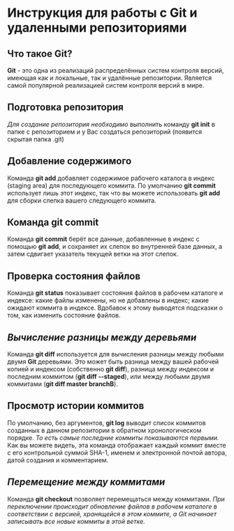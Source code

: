 # Инструкция для работы с Git и удаленными репозиториями 

## Что такое Git?

**Git** - это одна из реализаций распределённых систем контроля версий, имеющая как и локальные, так и удалённые репозитории. Является самой популярной реализацией систем контроля версий в мире.

## Подготовка репозитория

*Для создание репозитория необходимо* выполнить команду **git init** в папке с репозиторием и у Вас создаться репозиторий (появится скрытая папка .git)

## Добавление содержимого

Команда **git add** добавляет содержимое рабочего каталога в индекс (staging area) для последующего коммита. По умолчанию **git commit** использует лишь этот индекс, так что вы можете использовать **git add** для сборки слепка вашего следующего коммита.

## Команда git commit

Команда **git commit** берёт все данные, добавленные в индекс с помощью **git add**, и сохраняет их слепок во внутренней базе данных, а затем сдвигает указатель текущей ветки на этот слепок.

## Проверка состояния файлов

Команда **git status** показывает состояния файлов в рабочем каталоге и индексе: какие файлы изменены, но не добавлены в индекс; какие ожидают коммита в индексе. Вдобавок к этому выводятся подсказки о том, как изменить состояние файлов.

## ***Вычисление разницы между деревьями***

Команда **git diff** используется для вычисления разницы между любыми двумя **Git** деревьями. Это может быть разница между вашей рабочей копией и индексом (собственно **git diff**), разница между индексом и последним коммитом (**git diff --staged**), или между любыми двумя коммитами (**git diff master branchB**).

## Просмотр истории коммитов

По умолчанию, без аргументов, **git log** выводит список коммитов созданных в данном репозитории в обратном хронологическом порядке. *То есть самые последние коммиты показываются первыми.* Как вы можете видеть, эта команда отображает каждый коммит вместе с его контрольной суммой SHA-1, именем и электронной почтой автора, датой создания и комментарием.

## ***Перемещение между коммитами***

Команда **git checkout** позволяет перемещаться между коммитами. *При переключении происходит обновление файлов в рабочем каталоге в соответствии с версией, хранящейся в этом коммите, а Git начинает записывать все новые коммиты в этой ветке.*